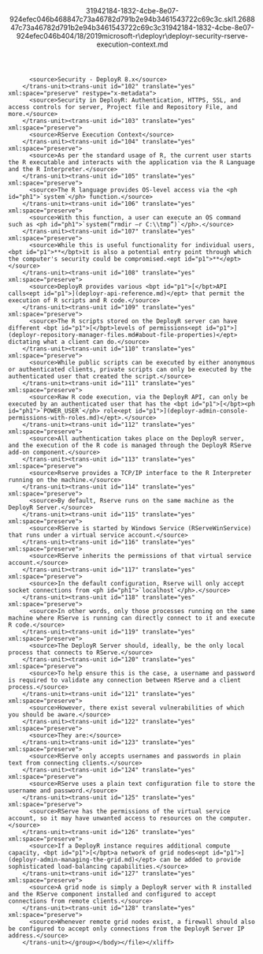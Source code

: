 <?xml version="1.0"?><xliff version="1.2" xmlns="urn:oasis:names:tc:xliff:document:1.2" xmlns:xsi="http://www.w3.org/2001/XMLSchema-instance" xsi:schemaLocation="urn:oasis:names:tc:xliff:document:1.2 xliff-core-1.2-transitional.xsd"><file datatype="xml" original="deployr-security-rserve-execution-context.md" source-language="en-US" target-language="en-US"><header><tool tool-id="mdxliff" tool-name="mdxliff" tool-version="1.0-d1654b2" tool-company="Microsoft" /><xliffext:skl_file_name xmlns:xliffext="urn:microsoft:content:schema:xliffextensions">31942184-1832-4cbe-8e07-924efec046b468847c73a46782d791b2e94b3461543722c69c3c.skl</xliffext:skl_file_name><xliffext:version xmlns:xliffext="urn:microsoft:content:schema:xliffextensions">1.2</xliffext:version><xliffext:ms.openlocfilehash xmlns:xliffext="urn:microsoft:content:schema:xliffextensions">68847c73a46782d791b2e94b3461543722c69c3c</xliffext:ms.openlocfilehash><xliffext:ms.sourcegitcommit xmlns:xliffext="urn:microsoft:content:schema:xliffextensions">31942184-1832-4cbe-8e07-924efec046b4</xliffext:ms.sourcegitcommit><xliffext:ms.lasthandoff xmlns:xliffext="urn:microsoft:content:schema:xliffextensions">04/18/2019</xliffext:ms.lasthandoff><xliffext:ms.openlocfilepath xmlns:xliffext="urn:microsoft:content:schema:xliffextensions">microsoft-r\deployr\deployr-security-rserve-execution-context.md</xliffext:ms.openlocfilepath></header><body><group id="content" extype="content"><trans-unit id="101" translate="yes" xml:space="preserve" restype="x-metadata">
          <source>Security - DeployR 8.x</source>
        </trans-unit><trans-unit id="102" translate="yes" xml:space="preserve" restype="x-metadata">
          <source>Security in DeployR: Authentication, HTTPS, SSL, and access controls for server, Project file and Repository File, and more.</source>
        </trans-unit><trans-unit id="103" translate="yes" xml:space="preserve">
          <source>RServe Execution Context</source>
        </trans-unit><trans-unit id="104" translate="yes" xml:space="preserve">
          <source>As per the standard usage of R, the current user starts the R executable and interacts with the application via the R Language and the R Interpreter.</source>
        </trans-unit><trans-unit id="105" translate="yes" xml:space="preserve">
          <source>The R language provides OS-level access via the <ph id="ph1">`system`</ph> function.</source>
        </trans-unit><trans-unit id="106" translate="yes" xml:space="preserve">
          <source>With this function, a user can execute an OS command such as <ph id="ph1">`system(“rmdir –r C:\\tmp”)`</ph>.</source>
        </trans-unit><trans-unit id="107" translate="yes" xml:space="preserve">
          <source>While this is useful functionality for individual users, <bpt id="p1">**</bpt>it is also a potential entry point through which the computer's security could be compromised.<ept id="p1">**</ept></source>
        </trans-unit><trans-unit id="108" translate="yes" xml:space="preserve">
          <source>DeployR provides various <bpt id="p1">[</bpt>API calls<ept id="p1">](deployr-api-reference.md)</ept> that permit the execution of R scripts and R code.</source>
        </trans-unit><trans-unit id="109" translate="yes" xml:space="preserve">
          <source>The R scripts stored on the DeployR server can have different <bpt id="p1">[</bpt>levels of permissions<ept id="p1">](deployr-repository-manager-files.md#about-file-properties)</ept> dictating what a client can do.</source>
        </trans-unit><trans-unit id="110" translate="yes" xml:space="preserve">
          <source>While public scripts can be executed by either anonymous or authenticated clients, private scripts can only be executed by the authenticated user that created the script.</source>
        </trans-unit><trans-unit id="111" translate="yes" xml:space="preserve">
          <source>Raw R code execution, via the DeployR API, can only be executed by an authenticated user that has the <bpt id="p1">[</bpt><ph id="ph1">`POWER_USER`</ph> role<ept id="p1">](deployr-admin-console-permissions-with-roles.md)</ept>.</source>
        </trans-unit><trans-unit id="112" translate="yes" xml:space="preserve">
          <source>All authentication takes place on the DeployR server, and the execution of the R code is managed through the DeployR RServe add-on component.</source>
        </trans-unit><trans-unit id="113" translate="yes" xml:space="preserve">
          <source>Rserve provides a TCP/IP interface to the R Interpreter running on the machine.</source>
        </trans-unit><trans-unit id="114" translate="yes" xml:space="preserve">
          <source>By default, Rserve runs on the same machine as the DeployR Server.</source>
        </trans-unit><trans-unit id="115" translate="yes" xml:space="preserve">
          <source>RServe is started by Windows Service (RServeWinService) that runs under a virtual service account.</source>
        </trans-unit><trans-unit id="116" translate="yes" xml:space="preserve">
          <source>RServe inherits the permissions of that virtual service account.</source>
        </trans-unit><trans-unit id="117" translate="yes" xml:space="preserve">
          <source>In the default configuration, Rserve will only accept socket connections from <ph id="ph1">`localhost`</ph>.</source>
        </trans-unit><trans-unit id="118" translate="yes" xml:space="preserve">
          <source>In other words, only those processes running on the same machine where RServe is running can directly connect to it and execute R code.</source>
        </trans-unit><trans-unit id="119" translate="yes" xml:space="preserve">
          <source>The DeployR Server should, ideally, be the only local process that connects to RServe.</source>
        </trans-unit><trans-unit id="120" translate="yes" xml:space="preserve">
          <source>To help ensure this is the case, a username and password is required to validate any connection between RServe and a client process.</source>
        </trans-unit><trans-unit id="121" translate="yes" xml:space="preserve">
          <source>However, there exist several vulnerabilities of which you should be aware.</source>
        </trans-unit><trans-unit id="122" translate="yes" xml:space="preserve">
          <source>They are:</source>
        </trans-unit><trans-unit id="123" translate="yes" xml:space="preserve">
          <source>RServe only accepts usernames and passwords in plain text from connecting clients.</source>
        </trans-unit><trans-unit id="124" translate="yes" xml:space="preserve">
          <source>RServe uses a plain text configuration file to store the username and password.</source>
        </trans-unit><trans-unit id="125" translate="yes" xml:space="preserve">
          <source>RServe has the permissions of the virtual service account, so it may have unwanted access to resources on the computer.</source>
        </trans-unit><trans-unit id="126" translate="yes" xml:space="preserve">
          <source>If a DeployR instance requires additional compute capacity, <bpt id="p1">[</bpt>a network of grid nodes<ept id="p1">](deployr-admin-managing-the-grid.md)</ept> can be added to provide sophisticated load-balancing capabilities.</source>
        </trans-unit><trans-unit id="127" translate="yes" xml:space="preserve">
          <source>A grid node is simply a DeployR server with R installed and the RServe component installed and configured to accept connections from remote clients.</source>
        </trans-unit><trans-unit id="128" translate="yes" xml:space="preserve">
          <source>Whenever remote grid nodes exist, a firewall should also be configured to accept only connections from the DeployR Server IP address.</source>
        </trans-unit></group></body></file></xliff>